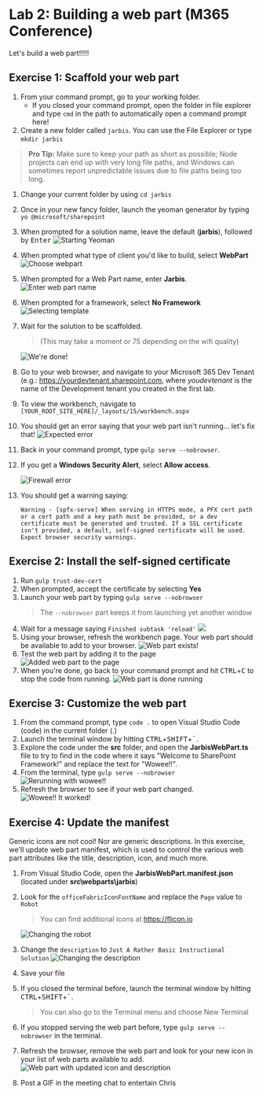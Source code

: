 # Lab 2: Building a web part (M365 Conference)

Let's build a web part!!!!!

## Exercise 1: Scaffold your web part

1. From your command prompt, go to your working folder.
    - If you closed your command prompt, open the folder in file explorer and type `cmd` in the path to automatically open a command prompt here!
1. Create a new folder called `jarbis`. You can use the File Explorer or type `mkdir jarbis`

  > **Pro Tip:** Make sure to keep your path as short as possible; Node projects can end up with very long file paths, and Windows can sometimes report unpredictable issues due to file paths being too long.

1. Change your current folder by using `cd jarbis`
1. Once in your new fancy folder, launch the yeoman generator by typing `yo @microsoft/sharepoint`
1. When prompted for a solution name, leave the default (**jarbis**), followed by <kbd>Enter</kbd>
   ![Starting Yeoman](assets/1-3.png)  
1. When prompted what type of client you'd like to build, select **WebPart**
   ![Choose webpart](assets/1-4.png)  
1. When prompted for a Web Part name, enter **Jarbis**.
   ![Enter web part name](assets/1-5.png)  
1. When prompted for a framework, select **No Framework**
   ![Selecting template](assets/1-6.png)  
1. Wait for the solution to be scaffolded.
   > (This may take a moment or 75 depending on the wifi quality)

   ![We're done!](assets/1-7.png)  
1. Go to your web browser, and navigate to your Microsoft 365 Dev Tenant (e.g.: <https://yourdevtenant.sharepoint.com>, where _youdevtenant_ is the name of the Development tenant you created in the first lab.
1. To view the workbench, navigate to `[YOUR_ROOT_SITE_HERE]/_layouts/15/workbench.aspx`
1. You should get an error saying that your web part isn't running... let's fix that!
   ![Expected error](assets/1-10.png)  
1. Back in your command prompt, type `gulp serve --nobrowser`.
1. If you get a **Windows Security Alert**, select **Allow access**.

   ![Firewall error](assets/1-12.png)  
2. You should get a warning saying:

    ```
    Warning - [spfx-serve] When serving in HTTPS mode, a PFX cert path or a cert path and a key path must be provided, or a dev certificate must be generated and trusted. If a SSL certificate isn't provided, a default, self-signed certificate will be used. Expect browser security warnings.
    ```

## Exercise 2: Install the self-signed certificate

1. Run `gulp trust-dev-cert`
1. When prompted, accept the certificate by selecting **Yes**
1. Launch your web part by typing `gulp serve --nobrowser`
   > The `--nobrowser` part keeps it from launching yet another window
1. Wait for a message saying `Finished subtask 'reload'`
   ![](assets/2-4.png)  
1. Using your browser, refresh the workbench page. Your web part should be available to add to your browser.
   ![Web part exists!](assets/2-5.png)  
1. Test the web part by adding it to the page
   ![Added web part to the page](assets/2-6.png)  
1. When you're done, go back to your command prompt and hit <kbd>CTRL</kbd>+<kbd>C</kbd> to stop the code from running.
   ![Web part is done running](assets/2-7.png)  

## Exercise 3: Customize the web part

1. From the command prompt, type `code .` to open Visual Studio Code (code) in the current folder (.)
1. Launch the terminal window by hitting <kbd>CTRL</kbd>+<kbd>SHIFT</kbd>+<kbd>`</kbd>.
1. Explore the code under the **src** folder, and open the **JarbisWebPart.ts** file to try to find in the code where it says "Welcome to SharePoint Framework!" and replace the text for "Wowee!!".
2. From the terminal, type `gulp serve --nobrowser`
   ![Rerunning with wowee!!](assets/3-4.png)  
3. Refresh the browser to see if your web part changed.
   ![Wowee!! It worked!](assets/3-5.png)  

## Exercise 4: Update the manifest

Generic icons are not cool! Nor are generic descriptions. In this exercise, we'll update web part manifest, which is used to control the various web part attributes like the title, description, icon, and much more.

1. From Visual Studio Code, open the **JarbisWebPart.manifest.json** (located under **src\webparts\jarbis**)
1. Look for the `officeFabricIconFontName` and replace the `Page` value to `Robot`
   > You can find additional icons at <https://flicon.io>

   ![Changing the robot](assets/4-1.png)  
1. Change the `description` to `Just A Rather Basic Instructional Solution`
   ![Changing the description](assets/4-3.png)  
1. Save your file
1. If you closed the terminal before, launch the terminal window by hitting <kbd>CTRL</kbd>+<kbd>SHIFT</kbd>+<kbd>`</kbd>.
   > You can also go to the Terminal menu and choose New Terminal
1. If you stopped serving the web part before, type `gulp serve --nobrowser` in the terminal.
1. Refresh the browser, remove the web part and look for your new icon in your list of web parts available to add.
   ![Web part with updated icon and description](assets/4-7.png)  
1. Post a GIF in the meeting chat to entertain Chris
